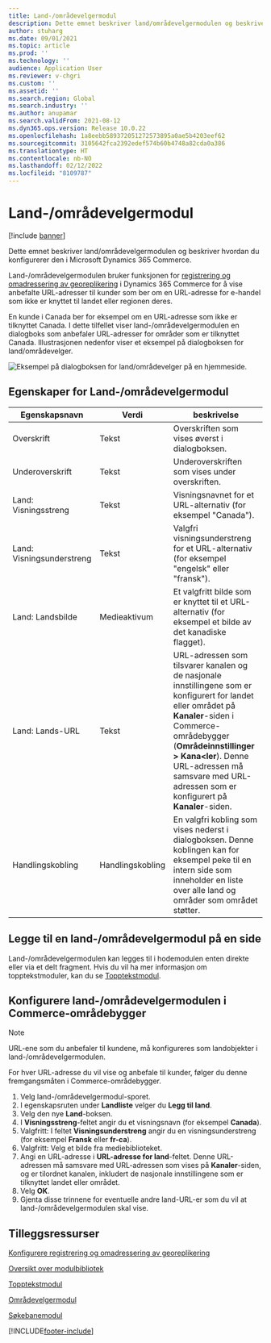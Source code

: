 ```yaml
---
title: Land-/områdevelgermodul
description: Dette emnet beskriver land/områdevelgermodulen og beskriver hvordan du konfigurerer den i Microsoft Dynamics 365 Commerce.
author: stuharg
ms.date: 09/01/2021
ms.topic: article
ms.prod: ''
ms.technology: ''
audience: Application User
ms.reviewer: v-chgri
ms.custom: ''
ms.assetid: ''
ms.search.region: Global
ms.search.industry: ''
ms.author: anupamar
ms.search.validFrom: 2021-08-12
ms.dyn365.ops.version: Release 10.0.22
ms.openlocfilehash: 1a8eebb589372051272573895a0ae5b4203eef62
ms.sourcegitcommit: 3105642fca2392edef574b60b4748a82cda0a386
ms.translationtype: HT
ms.contentlocale: nb-NO
ms.lasthandoff: 02/12/2022
ms.locfileid: "8109787"
---
```

# <a name="countryregion-picker-module"></a>Land-/områdevelgermodul

[!include [banner](includes/banner.md)]

Dette emnet beskriver land/områdevelgermodulen og beskriver hvordan du konfigurerer den i Microsoft Dynamics 365 Commerce.

Land-/områdevelgermodulen bruker funksjonen for [registrering og omadressering av georeplikering](geo-detection-redirection.md) i Dynamics 365 Commerce for å vise anbefalte URL-adresser til kunder som ber om en URL-adresse for e-handel som ikke er knyttet til landet eller regionen deres.

En kunde i Canada ber for eksempel om en URL-adresse som ikke er tilknyttet Canada. I dette tilfellet viser land-/områdevelgermodulen en dialogboks som anbefaler URL-adresser for områder som er tilknyttet Canada. Illustrasjonen nedenfor viser et eksempel på dialogboksen for land/områdevelger.

![Eksempel på dialogboksen for land/områdevelger på en hjemmeside.](./media/Geo_country-region-module-insitu.png)

## <a name="countryregion-picker-module-properties"></a>Egenskaper for Land-/områdevelgermodul

| Egenskapsnavn              | Verdi       | beskrivelse |
| -------------------------- | ----------- | ----------- |
| Overskrift                    | Tekst        | Overskriften som vises øverst i dialogboksen. |
| Underoverskrift                 | Tekst        | Underoverskriften som vises under overskriften. |
| Land: Visningsstreng    | Tekst        | Visningsnavnet for et URL-alternativ (for eksempel "Canada"). |
| Land: Visningsunderstreng | Tekst        | Valgfri visningsunderstreng for et URL-alternativ (for eksempel "engelsk" eller "fransk"). |
| Land: Landsbilde     | Medieaktivum | Et valgfritt bilde som er knyttet til et URL-alternativ (for eksempel et bilde av det kanadiske flagget). |
| Land: Lands-URL       | Tekst        | URL-adressen som tilsvarer kanalen og de nasjonale innstillingene som er konfigurert for landet eller området på **Kanaler**-siden i Commerce-områdebygger (**Områdeinnstillinger \> Kana<ler**). Denne URL-adressen må samsvare med URL-adressen som er konfigurert på **Kanaler**-siden. |
| Handlingskobling                | Handlingskobling | En valgfri kobling som vises nederst i dialogboksen. Denne koblingen kan for eksempel peke til en intern side som inneholder en liste over alle land og områder som området støtter. |

## <a name="add-a-countryregion-picker-module-to-a-page"></a>Legge til en land-/områdevelgermodul på en side

Land-/områdevelgermodulen kan legges til i hodemodulen enten direkte eller via et delt fragment. Hvis du vil ha mer informasjon om topptekstmoduler, kan du se [Topptekstmodul](author-header-module.md).

## <a name="configure-the-countryregion-picker-module-in-commerce-site-builder"></a>Konfigurere land-/områdevelgermodulen i Commerce-områdebygger

> [!NOTE]
> URL-ene som du anbefaler til kundene, må konfigureres som landobjekter i land-/områdevelgermodulen.

For hver URL-adresse du vil vise og anbefale til kunder, følger du denne fremgangsmåten i Commerce-områdebygger.

1. Velg land-/områdevelgermodul-sporet.
1. I egenskapsruten under **Landliste** velger du **Legg til land**.
1. Velg den nye **Land**-boksen.
1. I **Visningsstreng**-feltet angir du et visningsnavn (for eksempel **Canada**).
1. Valgfritt: I feltet **Visningsunderstreng** angir du en visningsunderstreng (for eksempel **Fransk** eller **fr-ca**).
1. Valgfritt: Velg et bilde fra mediebiblioteket.
1. Angi en URL-adresse i **URL-adresse for land**-feltet. Denne URL-adressen må samsvare med URL-adressen som vises på **Kanaler**-siden, og er tilordnet kanalen, inkludert de nasjonale innstillingene som er tilknyttet landet eller området.
1. Velg **OK**.
1. Gjenta disse trinnene for eventuelle andre land-URL-er som du vil at land-/områdevelgermodulen skal vise.

## <a name="additional-resources"></a>Tilleggsressurser

[Konfigurere registrering og omadressering av georeplikering](geo-detection-redirection.md)

[Oversikt over modulbibliotek](starter-kit-overview.md)

[Topptekstmodul](author-header-module.md)

[Områdevelgermodul](site-selector.md)

[Søkebanemodul](add-breadcrumb.md)

[!INCLUDE[footer-include](../includes/footer-banner.md)]
